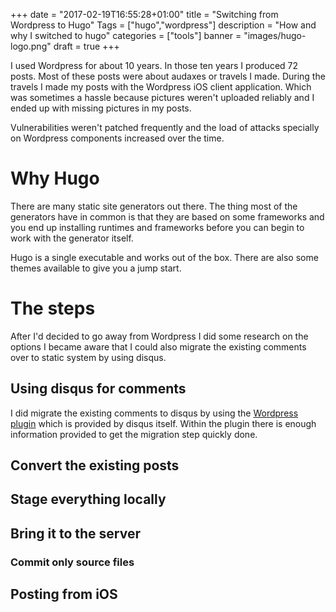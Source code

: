 +++
date = "2017-02-19T16:55:28+01:00"
title = "Switching from Wordpress to Hugo"
Tags = ["hugo","wordpress"]
description = "How and why I switched to hugo"
categories = ["tools"]
banner = "images/hugo-logo.png"
draft = true
+++

I used Wordpress for about 10 years. In those ten years I produced 72
posts. Most of these posts were about audaxes or travels I made. During the
travels I made my posts with the Wordpress iOS client application. Which was
sometimes a hassle because pictures weren't uploaded reliably and I ended up
with missing pictures in my posts.

Vulnerabilities weren't patched frequently and the load of attacks specially on
Wordpress components increased over the time.


# Why Hugo

There are many static site generators out there. The thing most of the
generators have in common is that they are based on some frameworks and you end
up installing runtimes and frameworks before you can begin to work with the
generator itself.

Hugo is a single executable and works out of the box. There are also some themes
available to give you a jump start. 

# The steps

After I'd decided to go away from Wordpress I did some research on the options
I became aware that I could also migrate the existing comments over to static
system by using disqus.

## Using disqus for comments

I did migrate the existing comments to disqus by using
the [Wordpress plugin](https://wordpress.org/plugins/disqus-comment-system/)
which is provided by disqus itself. Within the plugin there is enough
information provided to get the migration step quickly done.

## Convert the existing posts

## Stage everything locally

## Bring it to the server

### Commit only source files

## Posting from iOS




